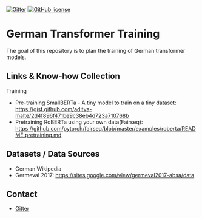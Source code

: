[![Gitter](https://badges.gitter.im/German-Transformer-Training/community.svg)](https://gitter.im/German-Transformer-Training/community?utm_source=badge&utm_medium=badge&utm_campaign=pr-badge)
[![GitHub license](https://img.shields.io/github/license/PhilipMay/german-transformer-training)](https://github.com/PhilipMay/german-transformer-training/blob/master/LICENSE)

# German Transformer Training
The goal of this repository is to plan the training of German transformer models.

## Links & Know-how Collection

Training
- Pre-training SmallBERTa - A tiny model to train on a tiny dataset: https://gist.github.com/aditya-malte/2d4f896f471be9c38eb4d723a710768b
- Pretraining RoBERTa using your own data(Fairseq): https://github.com/pytorch/fairseq/blob/master/examples/roberta/README.pretraining.md

## Datasets / Data Sources
- German Wikipedia
- Germeval 2017: https://sites.google.com/view/germeval2017-absa/data

## Contact
- [Gitter](https://gitter.im/German-Transformer-Training/community?utm_source=share-link&utm_medium=link&utm_campaign=share-link)
